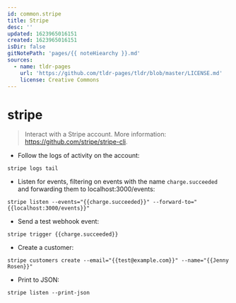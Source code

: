 ```yaml
---
id: common.stripe
title: Stripe
desc: ''
updated: 1623965016151
created: 1623965016151
isDir: false
gitNotePath: 'pages/{{ noteHiearchy }}.md'
sources:
  - name: tldr-pages
    url: 'https://github.com/tldr-pages/tldr/blob/master/LICENSE.md'
    license: Creative Commons
---
```

# stripe

> Interact with a Stripe account.
> More information: <https://github.com/stripe/stripe-cli>.

- Follow the logs of activity on the account:

`stripe logs tail`

- Listen for events, filtering on events with the name `charge.succeeded` and forwarding them to localhost:3000/events:

`stripe listen --events="{{charge.succeeded}}" --forward-to="{{localhost:3000/events}}"`

- Send a test webhook event:

`stripe trigger {{charge.succeeded}}`

- Create a customer:

`stripe customers create --email="{{test@example.com}}" --name="{{Jenny Rosen}}"`

- Print to JSON:

`stripe listen --print-json`

